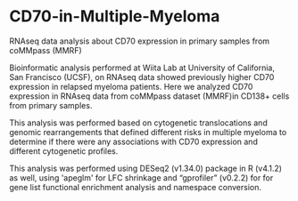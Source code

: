 # CD70-in-Multiple-Myeloma
RNAseq data analysis about CD70 expression in primary samples from coMMpass (MMRF)

Bioinformatic analysis performed at Wiita Lab at University of California, San Francisco (UCSF), on RNAseq data showed previously higher CD70 expression in relapsed myeloma patients. Here we analyzed CD70 expression in RNAseq data from coMMpass dataset (MMRF)in CD138+ cells from primary samples.

This analysis was performed based on cytogenetic translocations and genomic rearrangements that defined different risks in multiple myeloma to determine if there were any associations with CD70 expression and different cytogenetic profiles. 

This analysis was performed using DESeq2 (v1.34.0) package in R (v4.1.2) as well, using 'apeglm' for LFC shrinkage and “gprofiler” (v0.2.2) for for gene list functional enrichment analysis and namespace conversion. 
